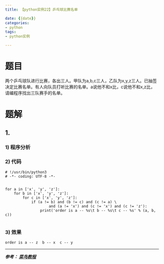```yaml
---
title: 【python实例22】乒乓球比赛名单

date: {{date}}
categories:
- python
tags:
- python实例

---
```

# 题目
两个乒乓球队进行比赛，各出三人。甲队为a,b,c三人，乙队为x,y,z三人。已抽签决定比赛名单。有人向队员打听比赛的名单。a说他不和x比，c说他不和x,z比，请编程序找出三队赛手的名单。

# 题解
## 1.
### 1) 程序分析

### 2) 代码

```
# !/usr/bin/python3
# -*- coding: UTF-8 -*-


for a in ['x', 'y', 'z']:
    for b in ['x', 'y', 'z']:
        for c in ['x', 'y', 'z']:
            if (a != b) and (b != c) and (c != a) \
                    and (a != 'x') and (c != 'x') and (c != 'z'):
                print('order is a -- %s\t b -- %s\t c -- %s' % (a, b, c))


```

### 3) 效果
```
order is a -- z	 b -- x	 c -- y
```



---
***参考：
[菜鸟教程](https://www.runoob.com/python/python-100-examples.html)***
